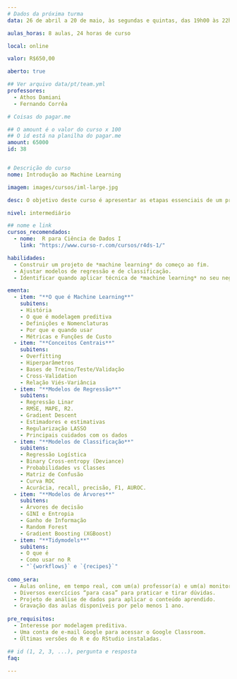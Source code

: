 ```yaml
---
# Dados da próxima turma
data: 26 de abril a 20 de maio, às segundas e quintas, das 19h00 às 22h00

aulas_horas: 8 aulas, 24 horas de curso

local: online

valor: R$650,00

aberto: true

## Ver arquivo data/pt/team.yml
professores:
  - Athos Damiani
  - Fernando Corrêa

# Coisas do pagar.me

## O amount é o valor do curso x 100
## O id está na planilha do pagar.me
amount: 65000
id: 38


# Descrição do curso
nome: Introdução ao Machine Learning

imagem: images/cursos/iml-large.jpg

desc: O objetivo deste curso é apresentar as etapas essenciais de um projeto de Machine Learning, desenvolvendo a análise crítica necessária para escolher, ajustar, avaliar e interpretar modelos preditivos, utilizando o R como ferramanta. Também será discutido aspectos teóricos para compreender como a matemática dos modelos funciona por trás.

nivel: intermediário

## nome e link
cursos_recomendados:
  - nome:  R para Ciência de Dados I
    link: "https://www.curso-r.com/cursos/r4ds-1/"

habilidades:
  - Construir um projeto de *machine learning* do começo ao fim.
  - Ajustar modelos de regressão e de classificação.
  - Identificar quando aplicar técnica de *machine learning* no seu negócio.

ementa:
  - item: "**O que é Machine Learning**"
    subitens:
    - História
    - O que é modelagem preditiva
    - Definições e Nomenclaturas
    - Por que e quando usar
    - Métricas e Funções de Custo
  - item: "**Conceitos Centrais**"
    subitens:
    - Overfitting
    - Hiperparâmetros
    - Bases de Treino/Teste/Validação
    - Cross-Validation
    - Relação Viés-Variância
  - item: "**Modelos de Regressão**"
    subitens:
    - Regressão Linar
    - RMSE, MAPE, R2.
    - Gradient Descent
    - Estimadores e estimativas
    - Regularização LASSO
    - Principais cuidados com os dados
  - item: "**Modelos de Classificação**"
    subitens:
    - Regressão Logística
    - Binary Cross-entropy (Deviance)
    - Probabilidades vs Classes
    - Matriz de Confusão
    - Curva ROC
    - Acurácia, recall, precisão, F1, AUROC.
  - item: "**Modelos de Árvores**"
    subitens:
    - Árvores de decisão
    - GINI e Entropia
    - Ganho de Informação
    - Random Forest
    - Gradient Boosting (XGBoost)
  - item: "**Tidymodels**"
    subitens:
    - O que é
    - Como usar no R
    - "`{workflows}` e `{recipes}`"
    
como_sera: 
  - Aulas online, em tempo real, com um(a) professor(a) e um(a) monitor(a).
  - Diversos exercícios “para casa” para praticar e tirar dúvidas.
  - Projeto de análise de dados para aplicar o conteúdo aprendido.
  - Gravação das aulas disponíveis por pelo menos 1 ano.
  
pre_requisitos: 
  - Interesse por modelagem preditiva.
  - Uma conta de e-mail Google para acessar o Google Classroom.
  - Últimas versões do R e do RStudio instaladas.

## id (1, 2, 3, ...), pergunta e resposta
faq:
  
---
```


